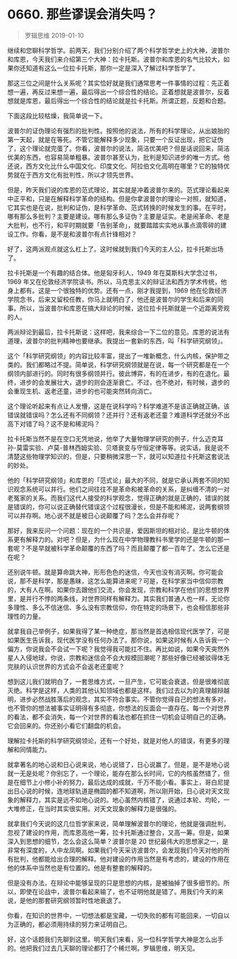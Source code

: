 # 0660. 那些谬误会消失吗？
> 罗辑思维
2019-01-10

继续和您聊科学哲学。前两天，我们分别介绍了两个科学哲学史上的大神，波普尔和库恩，今天我们来介绍第三个大神：拉卡托斯。波普尔和库恩的名气比较大，如果你还知道有这么一位拉卡托斯，那你一定是深入了解过科学哲学了。

那这三位之间是什么关系呢？其实恰好就是我们通常思考一件事情的过程：先正着想一遍，再反过来想一遍，最后得出一个综合性的结论。正着想就是波普尔，反着想就是库恩，最后得出一个综合性的结论就是拉卡托斯。所谓正题，反题和合题。

下面这段比较枯燥，我简单说一下。

波普尔的证伪理论有强烈的批判性。按照他的说法，所有的科学理论，从出娘胎的第一天起，就是在等死。不管它能解释多少现象，只要一个反证出现，把它证伪了，这个理论就完蛋了。你看，波普尔的说法，简洁优美吧？但是话说回来，简洁优美的东西，也容易简单粗暴。波普尔甚至认为，批判是知识进步的唯一方式。他还说，西方文化比什么中国文化、印度文化、阿拉伯文化高明在哪里？它的独特优势就在于西方文化有批判性，所以才领先世界。

但是，昨天我们说的库恩的范式理论，其实就是冲着波普尔来的。范式理论看起来中正平和，只是在解释科学革命的结构。但是你拿波普尔的理论一对照，就知道，它其实也是在说，批判和证伪，是科学革命、范式转换的时候发生的事。在平时，哪有那么多批判？主要是建设。哪有那么多证伪？主要是证实。老是闹革命、老是大批判，也不行，和平时期就要「告别革命」，就要踏踏实实地从事点滴零碎的建设工作。你看，是不是和波普尔有点针锋相对？

好了，这两派观点就这么杠上了。这时候就到我们今天的主人公，拉卡托斯出场了。

拉卡托斯是一个有趣的结合体。他是匈牙利人，1949 年在莫斯科大学念过书，1969 年又在伦敦经济学院读书。所以，马克思主义的辩证法和西方学术传统，他身上都有。这是一个很独特的优势。还有一点，刚才我提到，1969 他在伦敦经济学院念书，后来又留校任教，你马上就明白了，他还是波普尔的学生和后来的同事。所以，当波普尔和库恩在搞大辩论的时候，这位拉卡托斯就是一个近距离旁观的人。

两派辩论到最后，拉卡托斯说：这样吧，我来综合一下二位的意见。库恩的说法有道理，波普尔的批判精神也要继承。我提出一套新的东西，叫「科学研究纲领」。

这个「科学研究纲领」的内容比较丰富，提出了一堆新概念，什么内核，保护带之类的。我们都略过不提。简单说，科学研究纲领就是在说，每一个研究都是在一个纲领内部进行的。同时有很多纲领并行。彼此博弈，有的在进步，有的在退化。最终，进步的会发展壮大，退步的则会逐渐衰亡。不过，也不绝对，有时候，退步的会重现生机、返老还童，进步的也可能突然转向消亡。

这个理论听起来有点让人发懵，这是在说科学吗？科学难道不是该正确就正确，该错误就错误吗？怎么还有不同纲领？还并行？还有返老还童？难道科学还就分不出高下对错了吗？这不是和稀泥吗？

拉卡托斯当然不是在空口无凭地说，他举了大量物理学研究的例子，什么迈克耳孙-莫雷实验、卢莫-普林西姆实验、贝塔衰变与守恒定律等等。说实话，我是说不清楚这些物理学知识的，但是，只要稍微深思一下，就可以知道拉卡托斯这套说法的妙处。

他的「科学研究纲领」和库恩的「范式论」最大的不同，就是它承认两套不同的知识观念系统可以并行。他们之间往往不是革命和被革命的关系，是纠缠不清的一对老冤家的关系。而我们这代人接受的科学观念，觉得正确的就是正确的，错误的就是错误的，你可以说正确替代错误这个过程很漫长，但是不能和稀泥，说两套纲领可以并存啊。地心说不就是被日心说颠覆了吗？怎么会并存呢？

那好，我来反问一个问题：现在的一个共识是，爱因斯坦的相对论，是比牛顿的体系更有解释力的。对吧？但是，为什么现在中学物理教科书里学的还是牛顿的那一套呢？不是早就被科学革命颠覆的东西了吗？而且颠覆了都一百年了。怎么它还是在呢？

还别说牛顿。就是算命跳大神，形形色色的迷信，今天也没有消灭啊。你可能会说，那不是科学，那是愚昧，这怎么能算进来呢？可是，在科学家当中信仰宗教的，大有人在啊。如果你去跟他们交流，你会发现，宗教和科学在他们的思想世界里，是并行不悖的两条线，对世界同样有解释力。其实我们普通人也一样，无论你多理性、多么不信迷信、多么没有宗教信仰，你在特定的场景下，也会相信那些非理性的力量。

就拿我自己举例子，如果我得了某一种绝症，那当然是首选相信现代医学了，可是如果医生告诉我，现代医学没有任何办法了。那你说，如果这时候有人告诉我一个偏方，你说我会不会试一下呢？我觉得我可能扛不住。再比如说，如果今天突然外星人入侵地球，你说，宗教和迷信会不会大规模回潮呢？那些好像已经被驳得体无完肤的认识世界的方式会不会返老还童呢？

想到这儿我们就明白了，一套思维方式，一旦产生，它可能会衰退，但是很难彻底灭绝。科学是这样，人类的其他认知领域也都是这样。我们过去以为的真理越辩越明，进步必然战胜落后的观念，其实不符合事实。不管你觉得自己的想法有多对，也不管你的想法被事实证明得有多彻底，你想法的反面会一直存在。每一个对世界的看法，都不会消失，每一个对世界的看法也都在抓住一切机会证明自己的正确。它会回来的。你还别小看它们翻盘的机会。

理解拉卡托斯的科学研究纲领论，还有一个好处，就是对他人的错误，有更多的理解和同情能力。

就拿著名的地心说和日心说来说，地心说错了，日心说赢了。但是，是不是地心说就一无是处呢？你别忘了，一个理论，能存在那么长时间，它的内核虽然错了，但是在细节上小修小补的努力，最后达成的成就，千万不能小看。事实上，哥白尼提出日心说的时候，连地球轨道是椭圆的都不知道啊，所以刚开始，日心说对天文现象的解释力，其实是远不如地心说的。地心虽然内核错了，说通过本轮、均轮，一大堆修正，在当时其实很实用。对天文现象的解释力是很强的。

就拿我们今天说的这几位哲学家来说，简单理解波普尔的理论，他就是强调批判，忽视了建设的作用，而库恩高他一筹，拉卡托斯通过整合，又高一筹。但是，如果深入到思想的细节，怎么会这么简单？波普尔是 20 世纪最伟大的思想家之一，是非常有深度的，人中龙凤啊。如果我们今天采访波普尔，会发现我们今天对他的所有批判，他都能给出合理的解释。他对建设的作用当然是有考虑的，建设的作用在他的体系中当然也是有位置的。他是有整套的解释的。

但是没有办法，在辩论中能够呈现的只是思想的内核，是被抽掉了很多细节的。所以，即使在论战中，波普尔看起来输了，也不证明他就是错了。用我们今天的来说，是他的那套研究纲领暂时性地衰退了。

你看，在知识的世界中，一切想法都是宝藏，一切失败的都有可能回来，一切自以为正确的，都必须用持续的努力来证明自己。

好，这个话题我们先聊到这里。明天我们来看，另一位科学哲学大神是怎么出手的。他把我们过去几天聊的理论都打了个稀烂啊。罗辑思维，明天见。

